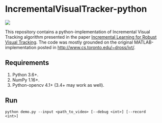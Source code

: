 # IncrementalVisualTracker-python
![](https://github.com/matkovst/IncrementalVisualTracker-python/blob/master/data/rocks-gif.gif)

This repository contains a python-implementation of Incremental Visual Tracking algorithm presented in the paper [Incremental Learning for Robust Visual Tracking](http://www.cs.toronto.edu/~dross/ivt/RossLimLinYang_ijcv.pdf).
The code was mostly grounded on the original MATLAB-implementation posted in http://www.cs.toronto.edu/~dross/ivt/.

## Requirements
1. Python 3.6+.
2. NumPy 1.16+.
3. Python-opencv 4.1+ (3.4+ may work as well).

## Run
`python demo.py --input <path_to_video> [--debug <int>] [--record <int>]`
